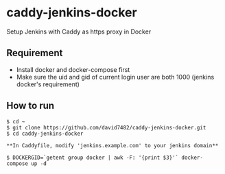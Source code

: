 # caddy-jenkins-docker
Setup Jenkins with Caddy as https proxy in Docker

## Requirement
- Install docker and docker-compose first
- Make sure the uid and gid of current login user are both 1000 (jenkins docker's requirement)

## How to run
```
$ cd ~
$ git clone https://github.com/david7482/caddy-jenkins-docker.git
$ cd caddy-jenkins-docker

**In Caddyfile, modify 'jenkins.example.com' to your jenkins domain**

$ DOCKERGID=`getent group docker | awk -F: '{print $3}'` docker-compose up -d
```
